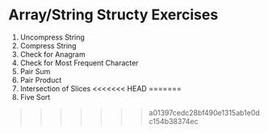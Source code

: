 # Array/String Structy Exercises

1. Uncompress String
2. Compress String
3. Check for Anagram
4. Check for Most Frequent Character
5. Pair Sum
6. Pair Product
7. Intersection of Slices
<<<<<<< HEAD
=======
8. Five Sort
>>>>>>> a01397cedc28bf490e1315ab1e0dc154b38374ec
